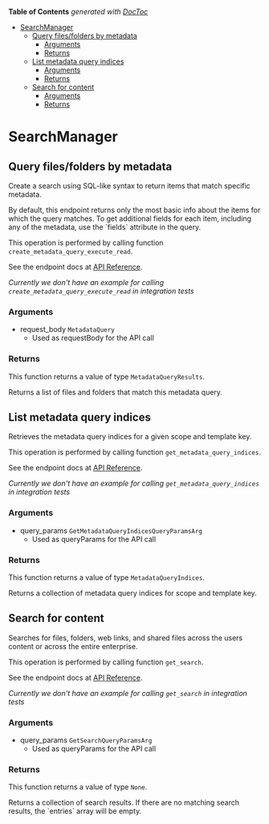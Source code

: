 <!-- START doctoc generated TOC please keep comment here to allow auto update -->
<!-- DON'T EDIT THIS SECTION, INSTEAD RE-RUN doctoc TO UPDATE -->
**Table of Contents**  *generated with [DocToc](https://github.com/thlorenz/doctoc)*

- [SearchManager](#searchmanager)
  - [Query files/folders by metadata](#query-filesfolders-by-metadata)
    - [Arguments](#arguments)
    - [Returns](#returns)
  - [List metadata query indices](#list-metadata-query-indices)
    - [Arguments](#arguments-1)
    - [Returns](#returns-1)
  - [Search for content](#search-for-content)
    - [Arguments](#arguments-2)
    - [Returns](#returns-2)

<!-- END doctoc generated TOC please keep comment here to allow auto update -->

# SearchManager

## Query files/folders by metadata

Create a search using SQL-like syntax to return items that match specific
metadata.

By default, this endpoint returns only the most basic info about the items for
which the query matches. To get additional fields for each item, including any
of the metadata, use the &#x60;fields&#x60; attribute in the query.

This operation is performed by calling function `create_metadata_query_execute_read`.

See the endpoint docs at
[API Reference](https://developer.box.com/reference/post-metadata-queries-execute-read/).

*Currently we don't have an example for calling `create_metadata_query_execute_read` in integration tests*

### Arguments

- request_body `MetadataQuery`
  - Used as requestBody for the API call


### Returns

This function returns a value of type `MetadataQueryResults`.

Returns a list of files and folders that match this metadata query.


## List metadata query indices

Retrieves the metadata query indices for a given scope and template key.

This operation is performed by calling function `get_metadata_query_indices`.

See the endpoint docs at
[API Reference](https://developer.box.com/reference/get-metadata-query-indices/).

*Currently we don't have an example for calling `get_metadata_query_indices` in integration tests*

### Arguments

- query_params `GetMetadataQueryIndicesQueryParamsArg`
  - Used as queryParams for the API call


### Returns

This function returns a value of type `MetadataQueryIndices`.

Returns a collection of metadata query indices for scope and template key.


## Search for content

Searches for files, folders, web links, and shared files across the
users content or across the entire enterprise.

This operation is performed by calling function `get_search`.

See the endpoint docs at
[API Reference](https://developer.box.com/reference/get-search/).

*Currently we don't have an example for calling `get_search` in integration tests*

### Arguments

- query_params `GetSearchQueryParamsArg`
  - Used as queryParams for the API call


### Returns

This function returns a value of type `None`.

Returns a collection of search results. If there are no matching
search results, the &#x60;entries&#x60; array will be empty.


